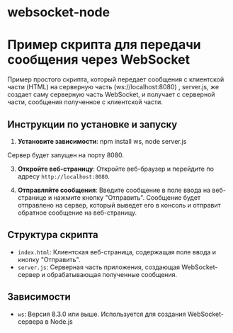 # websocket-node
# Пример скрипта для передачи сообщения через WebSocket

Пример простого скрипта, который передает сообщения с клиентской части (HTML) на серверную часть (ws://localhost:8080) , server.js, же создает саму серверную часть WebSocket, и получает с серверной части, сообщения полученное с клиентской части.

## Инструкции по установке и запуску

1. **Установите зависимости**:
npm install ws, node server.js

Сервер будет запущен на порту 8080.

3. **Откройте веб-страницу**:
Откройте веб-браузер и перейдите по адресу `http://localhost:8080`.

4. **Отправляйте сообщения**:
Введите сообщение в поле ввода на веб-странице и нажмите кнопку "Отправить". Сообщение будет отправлено на сервер, который выведет его в консоль и отправит обратное сообщение на веб-страницу.

## Структура скрипта

- `index.html`: Клиентская веб-страница, содержащая поле ввода и кнопку "Отправить".
- `server.js`: Серверная часть приложения, создающая WebSocket-сервер и обрабатывающая полученные сообщения.

## Зависимости

- `ws`: Версия 8.3.0 или выше. Используется для создания WebSocket-сервера в Node.js

